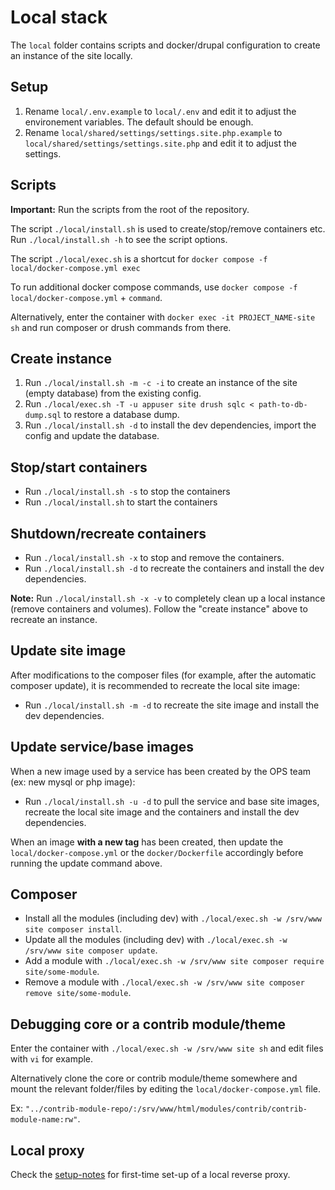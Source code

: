 # Local stack

The `local` folder contains scripts and docker/drupal configuration to create an instance of the site locally.

## Setup

1. Rename `local/.env.example` to `local/.env` and edit it to adjust the environement variables. The default should be enough.
2. Rename `local/shared/settings/settings.site.php.example` to `local/shared/settings/settings.site.php` and edit it to adjust the settings.

## Scripts

**Important:** Run the scripts from the root of the repository.

The script `./local/install.sh` is used to create/stop/remove containers etc. Run `./local/install.sh -h` to see the script options.

The script `./local/exec.sh` is a shortcut for `docker compose -f local/docker-compose.yml exec`

To run additional docker compose commands, use `docker compose -f local/docker-compose.yml` + `command`.

Alternatively, enter the container with `docker exec -it PROJECT_NAME-site sh` and run composer or drush commands from there.

## Create instance

1. Run `./local/install.sh -m -c -i` to create an instance of the site (empty database) from the existing config.
2. Run `./local/exec.sh -T -u appuser site drush sqlc < path-to-db-dump.sql` to restore a database dump.
3. Run `./local/install.sh -d` to install the dev dependencies, import the config and update the database.

## Stop/start containers

- Run `./local/install.sh -s` to stop the containers
- Run `./local/install.sh` to start the containers

## Shutdown/recreate containers

- Run `./local/install.sh -x` to stop and remove the containers.
- Run `./local/install.sh -d` to recreate the containers and install the dev dependencies.

**Note:** Run `./local/install.sh -x -v` to completely clean up a local instance (remove containers and volumes). Follow the "create instance" above to recreate an instance.

## Update site image

After modifications to the composer files (for example, after the automatic composer update), it is recommended to recreate the local site image:

- Run `./local/install.sh -m -d` to recreate the site image and install the dev dependencies.

## Update service/base images

When a new image used by a service has been created by the OPS team (ex: new mysql or php image):

- Run `./local/install.sh -u -d` to pull the service and base site images, recreate the local site image and the containers and install the dev dependencies.

When an image **with a new tag** has been created, then update the `local/docker-compose.yml` or the `docker/Dockerfile` accordingly before running the update command above.

## Composer

- Install all the modules (including dev) with `./local/exec.sh -w /srv/www site composer install`.
- Update all the modules (including dev) with `./local/exec.sh -w /srv/www site composer update`.
- Add a module with `./local/exec.sh -w /srv/www site composer require site/some-module`.
- Remove a module with `./local/exec.sh -w /srv/www site composer remove site/some-module`.

## Debugging core or a contrib module/theme

Enter the container with `./local/exec.sh -w /srv/www site sh` and edit files with `vi` for example.

Alternatively clone the core or contrib module/theme somewhere and mount the relevant folder/files by editing the `local/docker-compose.yml` file.

Ex: `"../contrib-module-repo/:/srv/www/html/modules/contrib/contrib-module-name:rw"`.

## Local proxy

Check the [setup-notes](https://github.com/UN-OCHA/local-reverse-proxy/blob/main/setup-notes.md) for first-time set-up of a local reverse proxy.
